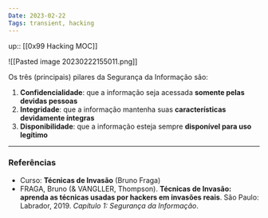 ```yaml
---
Date: 2023-02-22
Tags: transient, hacking
---
```

up:: [[0x99 Hacking MOC]]

![[Pasted image 20230222155011.png]]

Os três (principais) pilares da Segurança da Informação são:
1. **Confidencialidade**: que a informação seja acessada **somente pelas devidas pessoas**
2. **Integridade**: que a informação mantenha suas **características devidamente íntegras**
3. **Disponibilidade**: que a informação esteja sempre **disponível para uso legítimo**


---
### Referências
- Curso: **Técnicas de Invasão** (Bruno Fraga)
- FRAGA, Bruno (& VANGLLER, Thompson). **Técnicas de Invasão: aprenda as técnicas usadas por hackers em invasões reais**. São Paulo: Labrador, 2019. *Capítulo 1: Segurança da Informação*.